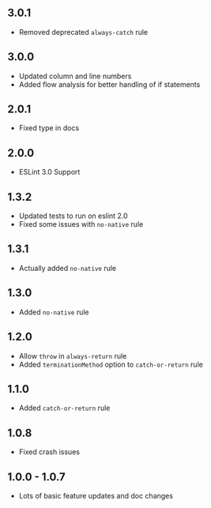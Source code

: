 ## 3.0.1

- Removed deprecated `always-catch` rule

## 3.0.0

- Updated column and line numbers
- Added flow analysis for better handling of if statements

## 2.0.1

- Fixed type in docs

## 2.0.0

- ESLint 3.0 Support

## 1.3.2

- Updated tests to run on eslint 2.0
- Fixed some issues with `no-native` rule

## 1.3.1

- Actually added `no-native` rule

## 1.3.0

- Added `no-native` rule

## 1.2.0

- Allow `throw` in `always-return` rule
- Added `terminationMethod` option to `catch-or-return` rule

## 1.1.0

- Added `catch-or-return` rule

## 1.0.8

- Fixed crash issues

## 1.0.0 - 1.0.7

- Lots of basic feature updates and doc changes
